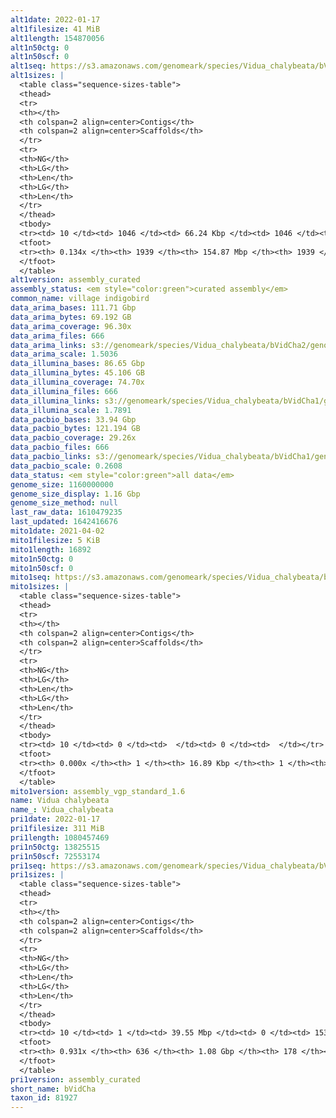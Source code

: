 ```yaml
---
alt1date: 2022-01-17
alt1filesize: 41 MiB
alt1length: 154870056
alt1n50ctg: 0
alt1n50scf: 0
alt1seq: https://s3.amazonaws.com/genomeark/species/Vidua_chalybeata/bVidCha1/assembly_curated/bVidCha1.alt.cur.20220117.fasta.gz
alt1sizes: |
  <table class="sequence-sizes-table">
  <thead>
  <tr>
  <th></th>
  <th colspan=2 align=center>Contigs</th>
  <th colspan=2 align=center>Scaffolds</th>
  </tr>
  <tr>
  <th>NG</th>
  <th>LG</th>
  <th>Len</th>
  <th>LG</th>
  <th>Len</th>
  </tr>
  </thead>
  <tbody>
  <tr><td> 10 </td><td> 1046 </td><td> 66.24 Kbp </td><td> 1046 </td><td> 66.24 Kbp </td></tr>  <tr><td> 20 </td><td> 0 </td><td>  </td><td> 0 </td><td>  </td></tr>  <tr><td> 30 </td><td> 0 </td><td>  </td><td> 0 </td><td>  </td></tr>  <tr><td> 40 </td><td> 0 </td><td>  </td><td> 0 </td><td>  </td></tr>  <tr style="background-color:#cccccc;"><td> 50 </td><td> 0 </td><td>  </td><td> 0 </td><td>  </td></tr>  <tr><td> 60 </td><td> 0 </td><td>  </td><td> 0 </td><td>  </td></tr>  <tr><td> 70 </td><td> 0 </td><td>  </td><td> 0 </td><td>  </td></tr>  <tr><td> 80 </td><td> 0 </td><td>  </td><td> 0 </td><td>  </td></tr>  <tr><td> 90 </td><td> 0 </td><td>  </td><td> 0 </td><td>  </td></tr>  <tr><td> 100 </td><td> 0 </td><td>  </td><td> 0 </td><td>  </td></tr>  </tbody>
  <tfoot>
  <tr><th> 0.134x </th><th> 1939 </th><th> 154.87 Mbp </th><th> 1939 </th><th> 154.87 Mbp </th></tr>
  </tfoot>
  </table>
alt1version: assembly_curated
assembly_status: <em style="color:green">curated assembly</em>
common_name: village indigobird
data_arima_bases: 111.71 Gbp
data_arima_bytes: 69.192 GB
data_arima_coverage: 96.30x
data_arima_files: 666
data_arima_links: s3://genomeark/species/Vidua_chalybeata/bVidCha2/genomic_data/arima/<br>
data_arima_scale: 1.5036
data_illumina_bases: 86.65 Gbp
data_illumina_bytes: 45.106 GB
data_illumina_coverage: 74.70x
data_illumina_files: 666
data_illumina_links: s3://genomeark/species/Vidua_chalybeata/bVidCha1/genomic_data/illumina/<br>
data_illumina_scale: 1.7891
data_pacbio_bases: 33.94 Gbp
data_pacbio_bytes: 121.194 GB
data_pacbio_coverage: 29.26x
data_pacbio_files: 666
data_pacbio_links: s3://genomeark/species/Vidua_chalybeata/bVidCha1/genomic_data/pacbio/<br>
data_pacbio_scale: 0.2608
data_status: <em style="color:green">all data</em>
genome_size: 1160000000
genome_size_display: 1.16 Gbp
genome_size_method: null
last_raw_data: 1610479235
last_updated: 1642416676
mito1date: 2021-04-02
mito1filesize: 5 KiB
mito1length: 16892
mito1n50ctg: 0
mito1n50scf: 0
mito1seq: https://s3.amazonaws.com/genomeark/species/Vidua_chalybeata/bVidCha1/assembly_vgp_standard_1.6/bVidCha1.MT.20210402.fasta.gz
mito1sizes: |
  <table class="sequence-sizes-table">
  <thead>
  <tr>
  <th></th>
  <th colspan=2 align=center>Contigs</th>
  <th colspan=2 align=center>Scaffolds</th>
  </tr>
  <tr>
  <th>NG</th>
  <th>LG</th>
  <th>Len</th>
  <th>LG</th>
  <th>Len</th>
  </tr>
  </thead>
  <tbody>
  <tr><td> 10 </td><td> 0 </td><td>  </td><td> 0 </td><td>  </td></tr>  <tr><td> 20 </td><td> 0 </td><td>  </td><td> 0 </td><td>  </td></tr>  <tr><td> 30 </td><td> 0 </td><td>  </td><td> 0 </td><td>  </td></tr>  <tr><td> 40 </td><td> 0 </td><td>  </td><td> 0 </td><td>  </td></tr>  <tr style="background-color:#cccccc;"><td> 50 </td><td> 0 </td><td style="background-color:#ff8888;">  </td><td> 0 </td><td style="background-color:#ff8888;">  </td></tr>  <tr><td> 60 </td><td> 0 </td><td>  </td><td> 0 </td><td>  </td></tr>  <tr><td> 70 </td><td> 0 </td><td>  </td><td> 0 </td><td>  </td></tr>  <tr><td> 80 </td><td> 0 </td><td>  </td><td> 0 </td><td>  </td></tr>  <tr><td> 90 </td><td> 0 </td><td>  </td><td> 0 </td><td>  </td></tr>  <tr><td> 100 </td><td> 0 </td><td>  </td><td> 0 </td><td>  </td></tr>  </tbody>
  <tfoot>
  <tr><th> 0.000x </th><th> 1 </th><th> 16.89 Kbp </th><th> 1 </th><th> 16.89 Kbp </th></tr>
  </tfoot>
  </table>
mito1version: assembly_vgp_standard_1.6
name: Vidua chalybeata
name_: Vidua_chalybeata
pri1date: 2022-01-17
pri1filesize: 311 MiB
pri1length: 1080457469
pri1n50ctg: 13825515
pri1n50scf: 72553174
pri1seq: https://s3.amazonaws.com/genomeark/species/Vidua_chalybeata/bVidCha1/assembly_curated/bVidCha1.pri.cur.20220117.fasta.gz
pri1sizes: |
  <table class="sequence-sizes-table">
  <thead>
  <tr>
  <th></th>
  <th colspan=2 align=center>Contigs</th>
  <th colspan=2 align=center>Scaffolds</th>
  </tr>
  <tr>
  <th>NG</th>
  <th>LG</th>
  <th>Len</th>
  <th>LG</th>
  <th>Len</th>
  </tr>
  </thead>
  <tbody>
  <tr><td> 10 </td><td> 1 </td><td> 39.55 Mbp </td><td> 0 </td><td> 153.57 Mbp </td></tr>  <tr><td> 20 </td><td> 4 </td><td> 31.97 Mbp </td><td> 1 </td><td> 116.63 Mbp </td></tr>  <tr><td> 30 </td><td> 9 </td><td> 21.93 Mbp </td><td> 2 </td><td> 113.81 Mbp </td></tr>  <tr><td> 40 </td><td> 16 </td><td> 16.75 Mbp </td><td> 4 </td><td> 73.12 Mbp </td></tr>  <tr style="background-color:#cccccc;"><td> 50 </td><td> 23 </td><td style="background-color:#88ff88;"> 13.83 Mbp </td><td> 5 </td><td style="background-color:#88ff88;"> 72.55 Mbp </td></tr>  <tr><td> 60 </td><td> 33 </td><td> 8.52 Mbp </td><td> 7 </td><td> 39.30 Mbp </td></tr>  <tr><td> 70 </td><td> 53 </td><td> 4.25 Mbp </td><td> 11 </td><td> 21.61 Mbp </td></tr>  <tr><td> 80 </td><td> 97 </td><td> 1.71 Mbp </td><td> 17 </td><td> 15.24 Mbp </td></tr>  <tr><td> 90 </td><td> 235 </td><td> 348.37 Kbp </td><td> 31 </td><td> 3.18 Mbp </td></tr>  <tr><td> 100 </td><td> 0 </td><td>  </td><td> 0 </td><td>  </td></tr>  </tbody>
  <tfoot>
  <tr><th> 0.931x </th><th> 636 </th><th> 1.08 Gbp </th><th> 178 </th><th> 1.08 Gbp </th></tr>
  </tfoot>
  </table>
pri1version: assembly_curated
short_name: bVidCha
taxon_id: 81927
---
```

